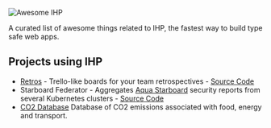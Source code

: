 ![Awesome IHP](https://ihp.digitallyinduced.com/ihp.svg)

A curated list of awesome things related to IHP, the fastest way to build type safe web apps.

## Projects using IHP

- [Retros](https://retros.ihpapp.com) - Trello-like boards for your team retrospectives - [Source Code](https://github.com/rametta/retros)
- Starboard Federator - Aggregates [Aqua Starboard](https://aquasecurity.github.io/starboard/) security reports from several Kubernetes clusters - [Source Code](https://github.com/VoodooTeam/starboard-federator)
- [CO2 Database](https://co2db.ihpapp.com/) Database of CO2 emissions associated with food, energy and transport. 
